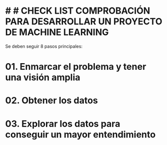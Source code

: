 # # # CHECK LIST COMPROBACIÓN PARA DESARROLLAR UN PROYECTO DE MACHINE LEARNING

Se deben seguir 8 pasos principales:

# 01. Enmarcar el problema y tener una visión amplia
# 02. Obtener los datos
# 03. Explorar los datos para conseguir un mayor entendimiento
